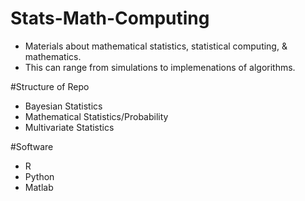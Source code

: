 # Stats-Math-Computing

- Materials about mathematical statistics, statistical computing, & mathematics. 
- This can range from simulations to implemenations of algorithms. 

#Structure of Repo

- Bayesian Statistics
- Mathematical Statistics/Probability
- Multivariate Statistics

#Software
- R
- Python
- Matlab
